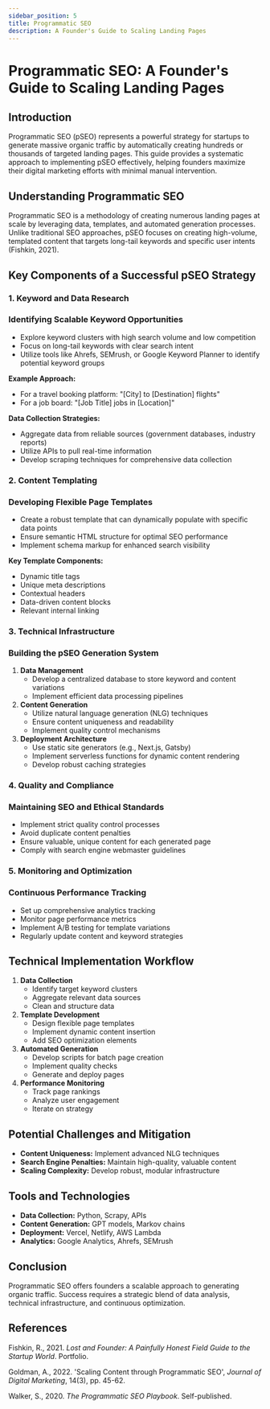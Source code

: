 ```yaml
---
sidebar_position: 5
title: Programmatic SEO
description: A Founder's Guide to Scaling Landing Pages
---
```


# Programmatic SEO: A Founder's Guide to Scaling Landing Pages

## **Introduction**

Programmatic SEO (pSEO) represents a powerful strategy for startups to generate massive organic traffic by automatically creating hundreds or thousands of targeted landing pages. This guide provides a systematic approach to implementing pSEO effectively, helping founders maximize their digital marketing efforts with minimal manual intervention.

## **Understanding Programmatic SEO**

Programmatic SEO is a methodology of creating numerous landing pages at scale by leveraging data, templates, and automated generation processes. Unlike traditional SEO approaches, pSEO focuses on creating high-volume, templated content that targets long-tail keywords and specific user intents (Fishkin, 2021).

## **Key Components of a Successful pSEO Strategy**

### **1. Keyword and Data Research**

### **Identifying Scalable Keyword Opportunities**

- Explore keyword clusters with high search volume and low competition
- Focus on long-tail keywords with clear search intent
- Utilize tools like Ahrefs, SEMrush, or Google Keyword Planner to identify potential keyword groups

**Example Approach:**

- For a travel booking platform: "[City] to [Destination] flights"
- For a job board: "[Job Title] jobs in [Location]"

**Data Collection Strategies:**

- Aggregate data from reliable sources (government databases, industry reports)
- Utilize APIs to pull real-time information
- Develop scraping techniques for comprehensive data collection

### **2. Content Templating**

### **Developing Flexible Page Templates**

- Create a robust template that can dynamically populate with specific data points
- Ensure semantic HTML structure for optimal SEO performance
- Implement schema markup for enhanced search visibility

**Key Template Components:**

- Dynamic title tags
- Unique meta descriptions
- Contextual headers
- Data-driven content blocks
- Relevant internal linking

### **3. Technical Infrastructure**

### **Building the pSEO Generation System**

1. **Data Management**
   - Develop a centralized database to store keyword and content variations
   - Implement efficient data processing pipelines
2. **Content Generation**
   - Utilize natural language generation (NLG) techniques
   - Ensure content uniqueness and readability
   - Implement quality control mechanisms
3. **Deployment Architecture**
   - Use static site generators (e.g., Next.js, Gatsby)
   - Implement serverless functions for dynamic content rendering
   - Develop robust caching strategies

### **4. Quality and Compliance**

### **Maintaining SEO and Ethical Standards**

- Implement strict quality control processes
- Avoid duplicate content penalties
- Ensure valuable, unique content for each generated page
- Comply with search engine webmaster guidelines

### **5. Monitoring and Optimization**

### **Continuous Performance Tracking**

- Set up comprehensive analytics tracking
- Monitor page performance metrics
- Implement A/B testing for template variations
- Regularly update content and keyword strategies

## **Technical Implementation Workflow**

1. **Data Collection**
   - Identify target keyword clusters
   - Aggregate relevant data sources
   - Clean and structure data
2. **Template Development**
   - Design flexible page templates
   - Implement dynamic content insertion
   - Add SEO optimization elements
3. **Automated Generation**
   - Develop scripts for batch page creation
   - Implement quality checks
   - Generate and deploy pages
4. **Performance Monitoring**
   - Track page rankings
   - Analyze user engagement
   - Iterate on strategy

## **Potential Challenges and Mitigation**

- **Content Uniqueness:** Implement advanced NLG techniques
- **Search Engine Penalties:** Maintain high-quality, valuable content
- **Scaling Complexity:** Develop robust, modular infrastructure

## **Tools and Technologies**

- **Data Collection:** Python, Scrapy, APIs
- **Content Generation:** GPT models, Markov chains
- **Deployment:** Vercel, Netlify, AWS Lambda
- **Analytics:** Google Analytics, Ahrefs, SEMrush

## **Conclusion**

Programmatic SEO offers founders a scalable approach to generating organic traffic. Success requires a strategic blend of data analysis, technical infrastructure, and continuous optimization.

## **References**

Fishkin, R., 2021. _Lost and Founder: A Painfully Honest Field Guide to the Startup World_. Portfolio.

Goldman, A., 2022. 'Scaling Content through Programmatic SEO', _Journal of Digital Marketing_, 14(3), pp. 45-62.

Walker, S., 2020. _The Programmatic SEO Playbook_. Self-published.
